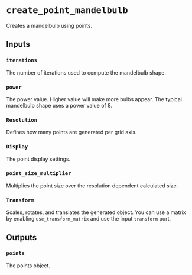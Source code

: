 # `create_point_mandelbulb`

Creates a mandelbulb using points. 

## Inputs

### `iterations`
The number of iterations used to compute the mandelbulb shape. 

### `power`
The power value. Higher value will make more bulbs appear. The typical mandelbulb shape uses a power value of 8.

### `Resolution`
Defines how many points are generated per grid axis. 

### `Display`
The point display settings.

### `point_size_multiplier`
Multiplies the point size over the resolution dependent calculated size.

### `Transform`
Scales, rotates, and translates the generated object. You can use a matrix by enabling `use_transform_matrix` and use the input `transform` port.

## Outputs

### `points`
The points object.